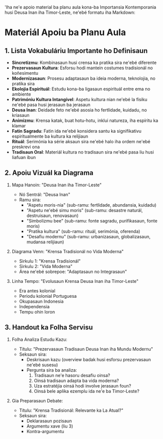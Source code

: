 'Iha ne'e apoio material ba planu aula kona-ba Importansia Kontemporania husi Deusa Inan iha Timor-Leste, ne'ebé formatu iha Markdown:

# Materiál Apoiu ba Planu Aula

## 1. Lista Vokabuláriu Importante ho Definisaun

- **Sincretizmu**: Kombinasaun husi crensa ka pratika sira ne'ebé diferente
- **Prezervasaun Kultura**: Esforsu hodi mantein costumes tradisionál no koñesimentu
- **Modernizasaun**: Prosesu adaptasaun ba ideia moderna, teknolojia, no pratika sira
- **Ekolojia Espirituál**: Estudu kona-ba ligasaun espirituál entre ema no ambiente
- **Patrimóniu Kultura Intangível**: Aspetu kultura nian ne'ebé la físiku ne'ebé pasa husi jerasaun ba jerasaun
- **Deusa Inan**: Deidade feto ne'ebé asosia ho fertlidade, kuidadu, no kriasaun
- **Animizmu**: Krensa katak, buat hotu-hotu, inklui natureza, iha espíritu ka klamar
- **Fatin Sagradu**: Fatin ida ne'ebé konsidera santu ka signifikativu espiritualmente ba kultura ka relijiaun
- **Rituál**: Serimónia ka série aksaun sira ne'ebé halo iha ordem ne'ebé preskrevi ona
- **Tradisaun Oral**: Materiál kultura no tradisaun sira ne'ebé pasa liu husi liafuan ibun

## 2. Apoiu Vizuál ka Diagrama

1. Mapa Hanoin: "Deusa Inan iha Timor-Leste"
   - Nó Sentrál: "Deusa Inan"
   - Ramu sira:
     - "Aspetu moris-nia" (sub-ramu: fertlidade, abundansia, kuidadu)
     - "Aspetu ne'ebé simu moris" (sub-ramu: desastre naturál, destruisaun, renovasaun)
     - "Simbolizmu bee" (sub-ramu: fonte sagradu, purifikasaun, fonte moris)
     - "Pratika kultura" (sub-ramu: rituál, serimónia, oferenda)
     - "Desafiu modernu" (sub-ramu: urbanizasaun, globalizasaun, mudansa relijiaun)

2. Diagrama Venn: "Krensa Tradisionál no Vida Moderna"
   - Sirkulu 1: "Krensa Tradisionál"
   - Sirkulu 2: "Vida Moderna"
   - Área ne'ebé sobrepoe: "Adaptasaun no Integrasaun"

3. Linha Tempo: "Evolusaun Krensa Deusa Inan iha Timor-Leste"
   - Era antes kolonial
   - Periodu kolonial Portuguesa
   - Okupasaun Indonesia
   - Independensia
   - Tempu ohin loron

## 3. Handout ka Folha Servisu

1. Folha Analiza Estudu Kazu:
   - Títulu: "Prezervasaun Tradisaun Deusa Inan iha Mundu Modernu"
   - Seksaun sira:
     - Deskrisaun kazu (overview badak husi esforsu prezervasaun ne'ebé susesu)
     - Pergunta sira ba analiza:
       1. Tradisaun ne'e hasoru desafiu oinsa?
       2. Oinsá tradisaun adapta ba vida moderna?
       3. Uza estratéjia oinsá hodi involve jerasaun foun?
       4. Oinsá bele aplika ezemplu ida ne'e ba Timor-Leste?

2. Gia Preparasaun Debate:
   - Títulu: "Krensa Tradisionál: Relevante ka La Atual?"
   - Seksaun sira:
     - Deklarasaun pozisaun
     - Argumentu xave (liu 3)
     - Kontra-argumentu
